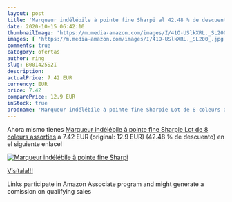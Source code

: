 ```yaml
---
layout: post
title: 'Marqueur indélébile à pointe fine Sharpi al 42.48 % de descuento'
date: 2020-10-15 06:42:10
thumbnailImage: 'https://m.media-amazon.com/images/I/41O-USlkXRL._SL200_.jpg'
images: [ 'https://m.media-amazon.com/images/I/41O-USlkXRL._SL200_.jpg' ]
comments: true
category: ofertas
author: ring
slug: B001425S2I
description:
actualPrice: 7.42 EUR
currency: EUR
price: 7.42
comparePrice: 12.9 EUR
inStock: true
prodname: 'Marqueur indélébile à pointe fine Sharpie Lot de 8 coleurs assorties'
---
```


Ahora mismo tienes [Marqueur indélébile à pointe fine Sharpie Lot de 8 coleurs assorties](https://www.amazon.fr/dp/B001425S2I/?tag=tolees0d-21) a 7.42 EUR (original: 12.9 EUR) (42.48 %  de descuento) en el siguiente enlace!

[![Marqueur indélébile à pointe fine Sharpi](https://m.media-amazon.com/images/I/41O-USlkXRL._SL200_.jpg)](https://www.amazon.fr/dp/B001425S2I/?tag=tolees0d-21)

[Visítala!!!](https://www.amazon.fr/dp/B001425S2I/?tag=tolees0d-21)

Links participate in Amazon Associate program and might generate a comission on qualifying sales
